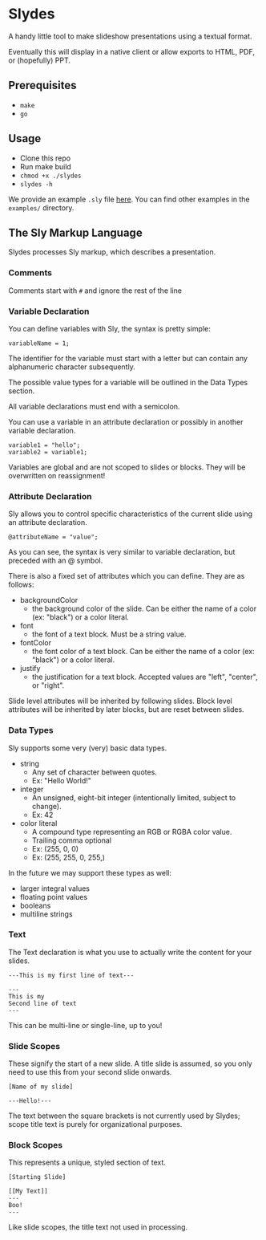 # Slydes

A handy little tool to make slideshow presentations using a textual format.

Eventually this will display in a native client or allow exports to HTML, PDF, or (hopefully) PPT.

## Prerequisites

- `make`
- `go`

## Usage

- Clone this repo
- Run make build
- `chmod +x ./slydes`
- `slydes -h`

We provide an example `.sly` file [here](./examples/basic.sly). You can find other examples in the `examples/` directory.

## The Sly Markup Language

Slydes processes Sly markup, which describes a presentation.

### Comments

Comments start with `#` and ignore the rest of the line

### Variable Declaration

You can define variables with Sly, the syntax is pretty simple:

```
variableName = 1;
```

The identifier for the variable must start with a letter but can contain any alphanumeric character subsequently.

The possible value types for a variable will be outlined in the Data Types section.

All variable declarations must end with a semicolon.

You can use a variable in an attribute declaration or possibly in another variable declaration.

```
variable1 = "hello";
variable2 = variable1;
```

Variables are global and are not scoped to slides or blocks. They will be overwritten on reassignment!

### Attribute Declaration

Sly allows you to control specific characteristics of the current slide using an attribute declaration.

```
@attributeName = "value";
```

As you can see, the syntax is very similar to variable declaration, but preceded with an @ symbol.

There is also a fixed set of attributes which you can define. They are as follows:

- backgroundColor
    - the background color of the slide. Can be either the name of a color (ex: "black") or a color literal.
- font
    - the font of a text block. Must be a string value.
- fontColor
    - the font color of a text block. Can be either the name of a color (ex: "black") or a color literal.
- justify
    - the justification for a text block. Accepted values are "left", "center", or "right".
    
Slide level attributes will be inherited by following slides. Block level attributes will be inherited by later blocks, but are reset between slides.

### Data Types

Sly supports some very (very) basic data types.

- string
    - Any set of character between quotes.
    - Ex: "Hello World!"
- integer
    - An unsigned, eight-bit integer (intentionally limited, subject to change).
    - Ex: 42
- color literal
    - A compound type representing an RGB or RGBA color value.
    - Trailing comma optional 
    - Ex: (255, 0, 0)
    - Ex: (255, 255, 0, 255,)
    
In the future we may support these types as well:

- larger integral values
- floating point values
- booleans
- multiline strings

### Text

The Text declaration is what you use to actually write the content for your slides.

```
---This is my first line of text---

---
This is my
Second line of text
---
```

This can be multi-line or single-line, up to you!

### Slide Scopes

These signify the start of a new slide. A title slide is assumed, so you only need to use this from your second slide onwards.

```
[Name of my slide]

---Hello!---
```

The text between the square brackets is not currently used by Slydes; scope title text is purely for organizational purposes.

### Block Scopes

This represents a unique, styled section of text.

```
[Starting Slide]

[[My Text]]
---
Boo!
---
```

Like slide scopes, the title text not used in processing.